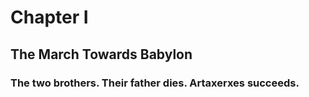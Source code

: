 # Chapter I

## The March Towards Babylon

### The two brothers. Their father dies. Artaxerxes succeeds.

